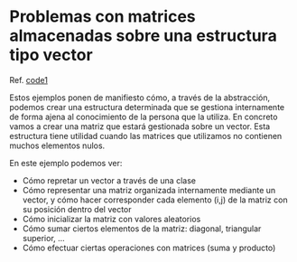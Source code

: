 # Problemas con matrices almacenadas sobre una estructura tipo vector

Ref. [code1](matrices/matrices.cpp)

Estos ejemplos ponen de manifiesto cómo, a través de la abstracción, podemos crear una estructura determinada que se gestiona internamente de forma ajena al conocimiento de la persona que la utiliza.
En concreto vamos a crear una matriz que estará gestionada sobre un vector. Esta estructura tiene utilidad cuando las matrices que utilizamos no contienen muchos elementos nulos.

En este ejemplo podemos ver:

* Cómo repretar un vector a través de una clase
* Cómo representar una matriz organizada internamente mediante un vector, y cómo hacer corresponder cada elemento (i,j) de la matriz con su posición dentro del vector
* Cómo inicializar la matriz con valores aleatorios
* Cómo sumar ciertos elementos de la matriz: diagonal, triangular superior, ...
* Cómo efectuar ciertas operaciones con matrices (suma y producto)
